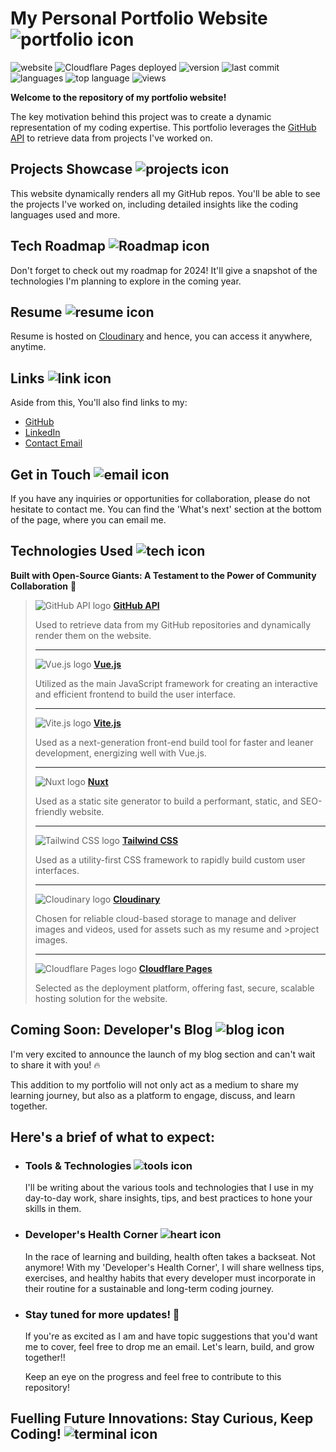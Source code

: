 # My Personal Portfolio Website ![portfolio icon](https://api.iconify.design/game-icons:wizard-face.svg?color=%23888888&width=50&height=50)

![website](https://img.shields.io/website?down_color=red&down_message=offline&logo=cloudflare&logoColor=white&up_color=green&up_message=online&url=https%3A%2F%2Fciaran.io)
![Cloudflare Pages deployed](https://img.shields.io/badge/Cloudflare%20Pages-deployed-brightgreen?logo=cloudflare&logoColor=white)
![version](https://img.shields.io/badge/dynamic/json?logo=bun&color=brightgreen&label=version&query=$.version&url=https://raw.githubusercontent.com/ciarantr/portfolio/main/package.json)
![last commit](https://img.shields.io/github/last-commit/ciarantr/portfolio?color=blueviolet&logo=git&logoColor=white)
![languages](https://img.shields.io/github/languages/count/ciarantr/portfolio?color=yellow&logo=github)
![top language](https://img.shields.io/github/languages/top/ciarantr/portfolio?color=yellow&logo=github)
![views](https://img.shields.io/github/watchers/ciarantr/portfolio?logo=github)

**Welcome to the repository of my portfolio website!**

The key motivation behind this project was to create a dynamic representation of my coding expertise. This portfolio leverages the [GitHub API](https://docs.github.com/en/rest/) to retrieve data from projects I've worked on.

## Projects Showcase ![projects icon](https://api.iconify.design/material-symbols-light:wallpaper-slideshow.svg?color=%23888888&width=24&height=24)

This website dynamically renders all my GitHub repos. You'll be able to see the projects I've worked on, including detailed insights like the coding languages used and more.

## Tech Roadmap ![Roadmap icon](https://api.iconify.design/raphael:roadmap.svg?color=%23888888&width=24&height=24!)

Don't forget to check out my roadmap for 2024! It'll give a snapshot of the technologies I'm planning to explore in the coming year.

## Resume ![resume icon](https://api.iconify.design/ooui:special-pages-ltr.svg?color=%23888888)

Resume is hosted on [Cloudinary](https://res.cloudinary.com/c-io/image/upload/dev-domain/resume-ciaran-toner.pdf) and hence, you can access it anywhere, anytime.

## Links ![link icon](https://api.iconify.design/mdi:link.svg?color=%23888888&width=24&height=24)

Aside from this, You'll also find links to my:

- [GitHub](https://github.com/ciarantr)
- [LinkedIn](https://www.linkedin.com/in/ciaran-toner/)
- [Contact Email](mailto:hi%40ciaran.foo?subject=Hi%20Ciaran,%20I%20came%20across%20your%20portfolio%20website%20and%20would%20like%20to%20connect%20with%20you!&body=Hi%20Ciaran,%0D%0A%0D%0AI%20came%20across%20your%20portfolio%20website%20and%20would%20like%20to%20connect%20with%20you!%0D%0A%0D%0A%0D%0A%0D%0A%0D%0ARegards,%0D%0A%0D%0A)

## Get in Touch ![email icon](https://api.iconify.design/material-symbols:alternate-email.svg?color=%23888888&width=24&height=24)

If you have any inquiries or opportunities for collaboration, please do not hesitate to contact me. You can find the 'What's next' section at the bottom of the page, where you can email me.

## Technologies Used ![tech icon](https://api.iconify.design/mdi:code-braces.svg?color=%23888888&width=24&height=24)

**Built with Open-Source Giants: A Testament to the Power of Community Collaboration** 🤝

> ![GitHub API logo](https://api.iconify.design/skill-icons:github-dark.svg?color=%23888888&width=24&height=24) **[GitHub API](https://docs.github.com/en/rest/)**
>
> Used to retrieve data from my GitHub repositories and dynamically render them on the website.
>
> ---
>
> ![Vue.js logo](https://api.iconify.design/devicon:vuejs.svg?color=%23888888&width=24&height=24) **[Vue.js](https://vuejs.org/)**
>
> Utilized as the main JavaScript framework for creating an interactive and efficient frontend to build the user interface.
>
> ---
>
> ![Vite.js logo](https://api.iconify.design/vscode-icons:file-type-vite.svg?color=%23888888&width=24&height=24) **[Vite.js](https://vitejs.dev/)**
>
> Used as a next-generation front-end build tool for faster and leaner development, energizing well with Vue.js.
>
> ---
>
> ![Nuxt logo](https://api.iconify.design/logos:nuxt-icon.svg?color=%23888888&width=24&height=24) **[Nuxt](https://nuxtjs.org/)**
>
> Used as a static site generator to build a performant, static, and SEO-friendly website.
>
> ---
>
> ![Tailwind CSS logo](https://api.iconify.design/logos:tailwindcss-icon.svg?color=%23888888&width=24&height=24) **[Tailwind CSS](https://tailwindcss.com/)**
>
> Used as a utility-first CSS framework to rapidly build custom user interfaces.
>
> ---
>
> ![Cloudinary logo](https://api.iconify.design/logos:cloudinary-icon.svg?color=%23888888&width=24&height=24) **[Cloudinary](https://cloudinary.com/)**
>
> Chosen for reliable cloud-based storage to manage and deliver images and videos, used for assets such as my resume and >project images.
>
> ---
>
> ![Cloudflare Pages logo](https://api.iconify.design/logos:cloudflare-icon.svg?color=%23888888&&width=24&height=24) **[Cloudflare Pages](https://pages.cloudflare.com/)**
>
> Selected as the deployment platform, offering fast, secure, scalable hosting solution for the website.

## Coming Soon: Developer's Blog ![blog icon](https://api.iconify.design/fa6-solid:blog.svg?color=%23888888&width=24&height=24)

I'm very excited to announce the launch of my blog section and can't wait to share it with you! 🔥

This addition to my portfolio will not only act as a medium to share my learning journey, but also as a platform to engage, discuss, and learn together.

## **Here's a brief of what to expect:**

- ### Tools & Technologies ![tools icon](https://api.iconify.design/game-icons:toolbox.svg?color=%23888888&width=24&height=24)

  I'll be writing about the various tools and technologies that I use in my day-to-day work, share insights, tips, and best practices to hone your skills in them.

- ### Developer's Health Corner ![heart icon](https://api.iconify.design/game-icons:techno-heart.svg?color=%23888888&width=24&height=24)

  In the race of learning and building, health often takes a backseat. Not anymore! With my 'Developer's Health Corner', I will share wellness tips, exercises, and healthy habits that every developer must incorporate in their routine for a sustainable and long-term coding journey.

- ### Stay tuned for more updates! 📢

  If you're as excited as I am and have topic suggestions that you'd want me to cover, feel free to drop me an email.
  Let's learn, build, and grow together!!

  Keep an eye on the progress and feel free to contribute to this repository!

## Fuelling Future Innovations: Stay Curious, Keep Coding! ![terminal icon](https://api.iconify.design/ph:terminal.svg?color=%23888888&width=24&height=24)
